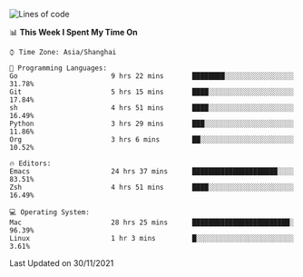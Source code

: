<!--START_SECTION:waka-->
![Lines of code](https://img.shields.io/badge/From%20Hello%20World%20I%27ve%20Written-30851%20lines%20of%20code-blue)

📊 **This Week I Spent My Time On** 

```text
⌚︎ Time Zone: Asia/Shanghai

💬 Programming Languages: 
Go                       9 hrs 22 mins       ████████░░░░░░░░░░░░░░░░░   31.78% 
Git                      5 hrs 15 mins       ████░░░░░░░░░░░░░░░░░░░░░   17.84% 
sh                       4 hrs 51 mins       ████░░░░░░░░░░░░░░░░░░░░░   16.49% 
Python                   3 hrs 29 mins       ███░░░░░░░░░░░░░░░░░░░░░░   11.86% 
Org                      3 hrs 6 mins        ██░░░░░░░░░░░░░░░░░░░░░░░   10.52%

🔥 Editors: 
Emacs                    24 hrs 37 mins      █████████████████████░░░░   83.51% 
Zsh                      4 hrs 51 mins       ████░░░░░░░░░░░░░░░░░░░░░   16.49%

💻 Operating System: 
Mac                      28 hrs 25 mins      ████████████████████████░   96.39% 
Linux                    1 hr 3 mins         █░░░░░░░░░░░░░░░░░░░░░░░░   3.61%

```


 Last Updated on 30/11/2021
<!--END_SECTION:waka-->
